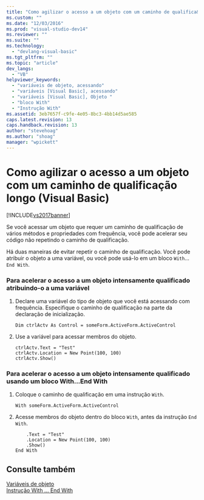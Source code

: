 ```yaml
---
title: "Como agilizar o acesso a um objeto com um caminho de qualifica&#231;&#227;o longo (Visual Basic) | Microsoft Docs"
ms.custom: ""
ms.date: "12/03/2016"
ms.prod: "visual-studio-dev14"
ms.reviewer: ""
ms.suite: ""
ms.technology: 
  - "devlang-visual-basic"
ms.tgt_pltfrm: ""
ms.topic: "article"
dev_langs: 
  - "VB"
helpviewer_keywords: 
  - "variáveis de objeto, acessando"
  - "variáveis [Visual Basic], acessando"
  - "variáveis [Visual Basic], Objeto "
  - "bloco With"
  - "Instrução With"
ms.assetid: 3eb7657f-c9fe-4e05-8bc3-4bb14d5ae585
caps.latest.revision: 13
caps.handback.revision: 13
author: "stevehoag"
ms.author: "shoag"
manager: "wpickett"
---
```

# Como agilizar o acesso a um objeto com um caminho de qualifica&#231;&#227;o longo (Visual Basic)
[!INCLUDE[vs2017banner](../../../../csharp/includes/vs2017banner.md)]

Se você acessar um objeto que requer um caminho de qualificação de vários métodos e propriedades com frequência, você pode acelerar seu código não repetindo o caminho de qualificação.  
  
 Há duas maneiras de evitar repetir o caminho de qualificação.  Você pode atribuir o objeto a uma variável, ou você pode usá\-lo em um bloco `With`... `End With`.  
  
### Para acelerar o acesso a um objeto intensamente qualificado atribuindo\-o a uma variável  
  
1.  Declare uma variável do tipo de objeto que você está acessando com frequência.  Especifique o caminho de qualificação na parte da declaração de inicialização.  
  
    ```  
    Dim ctrlActv As Control = someForm.ActiveForm.ActiveControl  
    ```  
  
2.  Use a variável para acessar membros do objeto.  
  
    ```  
    ctrlActv.Text = "Test"  
    ctrlActv.Location = New Point(100, 100)  
    ctrlActv.Show()  
    ```  
  
### Para acelerar o acesso a um objeto intensamente qualificado usando um bloco With...End With  
  
1.  Coloque o caminho de qualificação em uma instrução `With`.  
  
    ```  
    With someForm.ActiveForm.ActiveControl  
    ```  
  
2.  Acesse membros do objeto dentro do bloco `With`, antes da instrução `End With`.  
  
    ```  
        .Text = "Test"  
        .Location = New Point(100, 100)  
        .Show()  
    End With  
    ```  
  
## Consulte também  
 [Variáveis de objeto](../../../../visual-basic/programming-guide/language-features/variables/object-variables.md)   
 [Instrução With ... End With](../../../../visual-basic/language-reference/statements/with-end-with-statement.md)
